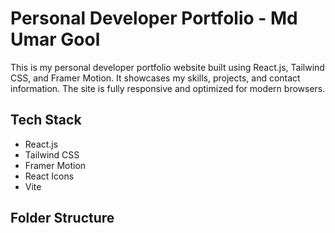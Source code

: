 # Personal Developer Portfolio - Md Umar Gool

This is my personal developer portfolio website built using React.js, Tailwind CSS, and Framer Motion. It showcases my skills, projects, and contact information. The site is fully responsive and optimized for modern browsers.

## Tech Stack

- React.js
- Tailwind CSS
- Framer Motion
- React Icons
- Vite

## Folder Structure

